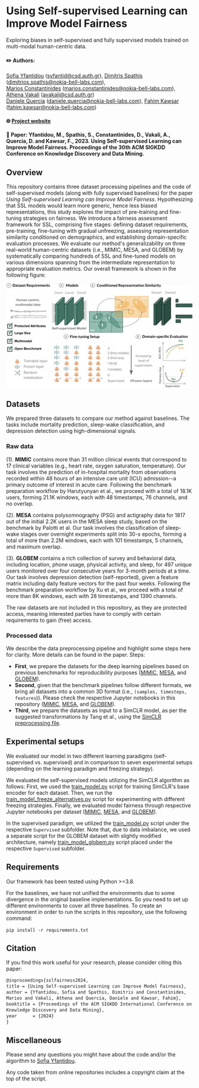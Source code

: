 
# Using Self-supervised Learning can Improve Model Fairness

Exploring biases in self-supervised and fully supervised models trained on multi-modal human-centric data.

#### :pencil2: Authors: 
 [Sofia Yfantidou](https://scholar.google.com/citations?user=zuHDFY8AAAAJ&hl=en) (syfantid@csd.auth.gr), [Dimitris Spathis](https://dispathis.com/) (dimitrios.spathis@nokia-bell-labs.com), <br/>
 [Marios Constantinides](http://comarios.com/) (marios.constantinides@nokia-bell-labs.com), [Athena Vakali](https://datalab.csd.auth.gr/avakali/) (avakali@csd.auth.gr) <br/>
[Daniele Quercia](https://researchswinger.org/) (daniele.quercia@nokia-bell-labs.com), [Fahim Kawsar](https://www.fahim-kawsar.net/) (fahim.kawsar@nokia-bell-labs.com) <br/>

#### :globe_with_meridians: [Project website](https://dispathis.com/SSLfairness)

#### :book: Paper: Yfantidou, M., Spathis, S., Constantinides, D., Vakali, A., Quercia, D. and Kawsar, F., 2023. Using Self-supervised Learning can Improve Model Fairness. Proceedings of the 30th ACM SIGKDD Conference on Knowledge Discovery and Data Mining.

## Overview 

This repository contains three dataset processing pipelines and the code of self-supervised models (along with fully supervised baselines) for the paper *Using Self-supervised Learning can Improve Model Fairness*. 
Hypothesizing that SSL models would learn more generic, hence less biased representations, this study explores the impact of pre-training and fine-tuning strategies on fairness. We introduce a fairness assessment framework for SSL, comprising five stages: defining dataset requirements, pre-training, fine-tuning with gradual unfreezing, assessing representation similarity conditioned on demographics, and establishing domain-specific evaluation processes.
We evaluate our method's generalizability on three real-world human-centric datasets (i.e., MIMIC, MESA, and GLOBEM) by systematically comparing hundreds of SSL and fine-tuned models on various dimensions spanning from the intermediate representation to appropriate evaluation metrics. Our overall framework is shown in the following figure: 

<p align="center">
    <img src="images/pipeline.png" width="1000" align="center">
</p>



<!-- Please consult our paper for more details about our model and the experiments. -->

## Datasets

We prepared three datasets to compare our method against baselines. The tasks include mortality prediction, sleep-wake classification, and depression detection using high-dimensional signals. 

### Raw data

(1). **MIMIC** contains more than 31 million clinical events that correspond to 17 clinical variables (e.g., heart rate, oxygen saturation, temperature). Our task involves the prediction of in-hospital mortality from observations recorded within 48 hours of an intensive care unit (ICU) admission--a primary outcome of interest in acute care. Following the benchmark preparation workflow by Harutyunyan et al., we proceed with a total of 18.1K users, forming 21.1K windows, each with 48 timestamps, 76 channels, and no overlap.

(2). **MESA** contains polysomnography (PSG) and actigraphy data for 1817 out of the initial 2.2K users in the MESA sleep study, based on the benchmark by Palotti et al. Our task involves the classification of sleep-wake stages over overnight experiments split into 30-s epochs, forming a total of more than 2.2M windows, each with 101 timestamps, 5 channels, and maximum overlap.

(3). **GLOBEM** contains a rich collection of survey and behavioral data, including location, phone usage, physical activity, and sleep, for 497 unique users monitored over four consecutive years for 3-month periods at a time. Our task involves depression detection (self-reported), given a feature matrix including daily feature vectors for the past four weeks. Following the benchmark preparation workflow by Xu et al., we proceed with a total of more than 8K windows, each with 28 timestamps, and 1390 channels. 

The raw datasets are not included in this repository, as they are protected access, meaning interested parties have to comply with certain requirements to gain (free) access.

### Processed data

We describe the data preprocessing pipeline and highlight some steps here for clarity. More details can be found in the paper. Steps:

- **First**, we prepare the datasets for the deep learning pipelines based on previous benchmarks for reproducibility purposes ([MIMIC](https://github.com/YerevaNN/mimic3-benchmarks), [MESA](https://github.com/joaopalotti/sleep_awake_benchmark), and [GLOBEM](https://github.com/UW-EXP/GLOBEM)). 
- **Second**, given that the benchmark pipelines follow different formats, we bring all datasets into a common 3D format (i.e., `(samples, timesteps, features`)). Please check the respective Jupyter notebooks in this repository ([MIMIC](/data_processing/transformation_MIMIC.ipynb), [MESA](/data_processing/transformation_MESA.ipynb), and [GLOBEM](/data_processing/transformation_GLOBEM.ipynb)).   
- **Third**, we prepare the datasets as input to a SimCLR model, as per the suggested transformations by Tang et al., using the [SimCLR preprocessing file](/data_processing/SimCLR.py).

## Experimental setups
We evaluated our model in two different learning paradigms (self-supervised vs. supervised) and in comparison to seven experimental setups (depending on the learning paradigm and freezing strategy). 

We evaluated the self-supervised models utilizing the SimCLR algorithm as follows: 
First, we used the [train_model.py](/code/baselines/SimCLR/train_model.py) script for training SimCLR's base encoder for each dataset. 
Then, we run the [train_model_freeze_alternatives.py](/code/baselines/SimCLR/train_model_freeze_alternatives.py) script for experimenting with different freezing strategies. 
Finally, we evaluated model fairness through respective Jupyter notebooks per dataset ([MIMIC](/code/baselines/SimCLR/evaluate_model_fairness_mimic.ipynb), [MESA](/code/baselines/SimCLR/evaluate_model_fairness_mesa.ipynb), and [GLOBEM](/code/baselines/SimCLR/evaluate_model_fairness_globem.ipynb)).

In the supervised paradigm, we utilized the [train_model.py](/code/baselines/Supervised/train_model.py) script under the respective `Supervised` subfolder. 
Note that, due to data imbalance, we used a separate script for the GLOBEM dataset with slightly modified architecture, namely [train_model_globem.py](/code/baselines/Supervised/train_model_globem.py) script placed under the respective `Supervised` subfolder.

## Requirements

Our framework has been tested using Python >=3.8.

For the baselines, we have not unified the environments due to some divergence in the original baseline implementations. So you need to set up different environments to cover all three baselines. 
To create an environment in order to run the scripts in this repository, use the following command:

`pip install -r requirements.txt `

## Citation

If you find this work useful for your research, please consider citing this paper:

```
@inproceedings{sslfairness2024,
title = {Using Self-supervised Learning can Improve Model Fairness},
author = {Yfantidou, Sofia and Spathis, Dimitris and Constantinides, Marios and Vakali, Athena and Quercia, Daniele and Kawsar, Fahim},
booktitle = {Proceedings of the ACM SIGKDD International Conference on Knowledge Discovery and Data Mining},
year      = {2024}
}
```

## Miscellaneous

Please send any questions you might have about the code and/or the algorithm to [Sofia Yfantidou](mailto:syfantid@csd.auth.gr).

Any code taken from online repositories includes a copyright claim at the top of the script.


